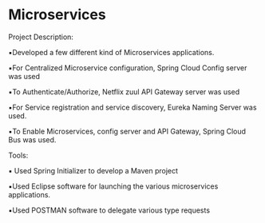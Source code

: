 # Microservices

Project Description:

▪️Developed a few different kind of Microservices applications.

▪️For Centralized Microservice configuration, Spring Cloud Config server was used

▪️To Authenticate/Authorize, Netflix zuul API Gateway server was used

▪️For Service registration and service discovery, Eureka Naming Server was used.

▪️To Enable Microservices, config server and API Gateway, Spring Cloud Bus was used.

Tools:

▪️ Used Spring Initializer to develop a Maven project

▪️Used Eclipse software for launching the various microservices applications.

▪️Used POSTMAN software to delegate various type requests
